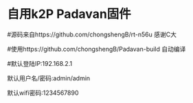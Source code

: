 # 自用k2P Padavan固件

#源码来自https://github.com/chongshengB/rt-n56u 感谢C大

#使用https://github.com/chongshengB/Padavan-build 自动编译 

#默认登陆IP:192.168.2.1

默认用户名/密码:admin/admin

默认wifi密码:1234567890
